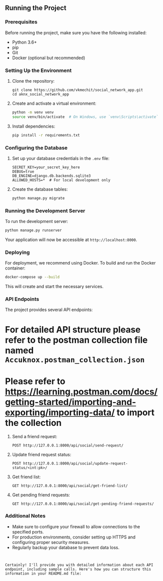 ## Running the Project

### Prerequisites

Before running the project, make sure you have the following installed:

- Python 3.6+
- pip
- Git
- Docker (optional but recommended)

### Setting Up the Environment

1. Clone the repository:
   ```
   git clone https://github.com/vkmechit/social_network_app.git
   cd aknx_social_network_app
   ```

2. Create and activate a virtual environment:
   ```bash
   python -m venv venv
   source venv/bin/activate  # On Windows, use `venv\Scripts\activate`
   ```

3. Install dependencies:
   ```bash
   pip install -r requirements.txt
   ```

### Configuring the Database

1. Set up your database credentials in the `.env` file:
   ```
   SECRET_KEY=your_secret_key_here
   DEBUG=true
   DB_ENGINE=django.db.backends.sqlite3
   ALLOWED_HOSTS=*  # For local development only
   ```

2. Create the database tables:
   ```bash
   python manage.py migrate
   ```

### Running the Development Server

To run the development server:

```bash
python manage.py runserver
```

Your application will now be accessible at `http://localhost:8000`.


### Deploying

For deployment, we recommend using Docker. To build and run the Docker container:

```bash
docker-compose up --build
```

This will create and start the necessary services.

### API Endpoints

The project provides several API endpoints:
# For detailed API structure please refer to the postman collection file named ```Accuknox.postman_collection.json```
# Please refer to https://learning.postman.com/docs/getting-started/importing-and-exporting/importing-data/ to import the collection

1. Send a friend request:
   ```
   POST http://127.0.0.1:8000/api/social/send-request/
   ```

2. Update friend request status:
   ```
   POST http://127.0.0.1:8000/api/social/update-request-status/<int:pk>/
   ```

3. Get friend list:
   ```
   GET http://127.0.0.1:8000/api/social/get-friend-list/
   ```

4. Get pending friend requests:
   ```
   GET http://127.0.0.1:8000/api/social/get-pending-friend-requests/
   ```

### Additional Notes

- Make sure to configure your firewall to allow connections to the specified ports.
- For production environments, consider setting up HTTPS and configuring proper security measures.
- Regularly backup your database to prevent data loss.
```


Certainly! I'll provide you with detailed information about each API endpoint, including sample calls. Here's how you can structure this information in your README.md file:

```
